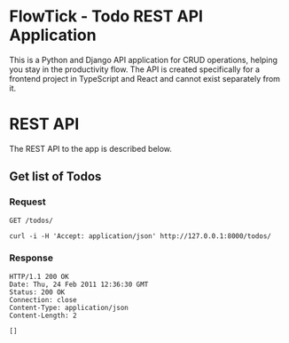 # FlowTick - Todo REST API Application

This is a Python and Django API application for CRUD operations, helping you stay in the productivity flow. The API is created specifically for a frontend project in TypeScript and React and cannot exist separately from it.

# REST API

The REST API to the app is described below.

## Get list of Todos

### Request

`GET /todos/`

    curl -i -H 'Accept: application/json' http://127.0.0.1:8000/todos/

### Response

    HTTP/1.1 200 OK
    Date: Thu, 24 Feb 2011 12:36:30 GMT
    Status: 200 OK
    Connection: close
    Content-Type: application/json
    Content-Length: 2

    []
    

